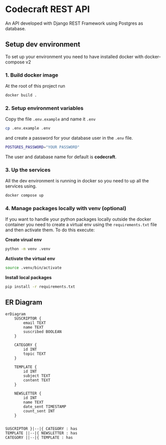 # Codecraft REST API

An API developed with Django REST Framework using Postgres as database.

## Setup dev environment

To set up your environment you need to have installed docker with docker-compose v2

### 1. Build docker image

At the root of this project run

```bash
docker build .
```

### 2. Setup environment variables

Copy the file `.env.example` and name it `.env`

```bash
cp .env.example .env
```

and create a password for your database user in the `.env` file.

```bash
POSTGRES_PASSWORD="YOUR PASSWORD"
```

The user and database name for default is **codecraft**.

### 3. Up the services

All the dev environment is running in docker so you need to up all the services using.

```bash
docker compose up
```

### 4. Manage packages locally with venv (optional)

If you want to handle your python packages locally outside the docker container you need to create a virtual env using the `requirements.txt` file and then activate them. To do this execute:

**Create virual env**
```bash
python -m venv .venv
```

**Activate the virtual env**
```bash
source .venv/bin/activate
```

**Install local packages**
```bash
pip install -r requirements.txt
```

## ER Diagram

```mermaid
erDiagram
    SUSCRIPTOR {
        email TEXT
        name TEXT
        suscribed BOOLEAN
    }

    CATEGORY {
        id INT
        topic TEXT
    }

    TEMPLATE {
        id INT
        subject TEXT
        content TEXT
    }

    NEWSLETTER {
        id INT
        name TEXT
        date_sent TIMESTAMP
        count_sent INT 
    }


SUSCRIPTOR }|--|{ CATEGORY : has
TEMPLATE ||--|{ NEWSLETTER : has
CATEGORY ||--|{ TEMPLATE : has
```